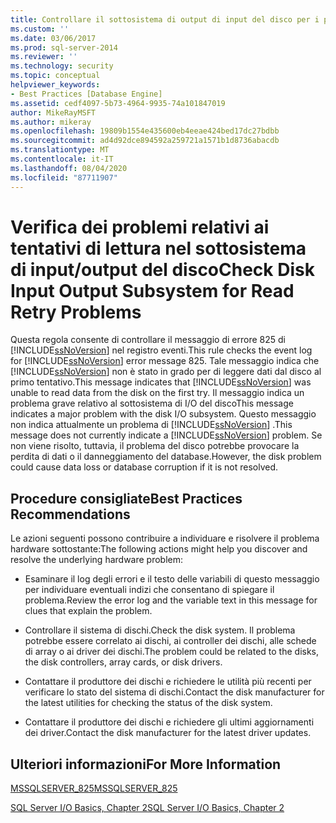 ```yaml
---
title: Controllare il sottosistema di output di input del disco per i problemi di lettura dei tentativi | Microsoft Docs
ms.custom: ''
ms.date: 03/06/2017
ms.prod: sql-server-2014
ms.reviewer: ''
ms.technology: security
ms.topic: conceptual
helpviewer_keywords:
- Best Practices [Database Engine]
ms.assetid: cedf4097-5b73-4964-9935-74a101847019
author: MikeRayMSFT
ms.author: mikeray
ms.openlocfilehash: 19809b1554e435600eb4eeae424bed17dc27bdbb
ms.sourcegitcommit: ad4d92dce894592a259721a1571b1d8736abacdb
ms.translationtype: MT
ms.contentlocale: it-IT
ms.lasthandoff: 08/04/2020
ms.locfileid: "87711907"
---
```

# <a name="check-disk-input-output-subsystem-for-read-retry-problems"></a><span data-ttu-id="b2215-102">Verifica dei problemi relativi ai tentativi di lettura nel sottosistema di input/output del disco</span><span class="sxs-lookup"><span data-stu-id="b2215-102">Check Disk Input Output Subsystem for Read Retry Problems</span></span>
  <span data-ttu-id="b2215-103">Questa regola consente di controllare il messaggio di errore 825 di [!INCLUDE[ssNoVersion](../../includes/ssnoversion-md.md)] nel registro eventi.</span><span class="sxs-lookup"><span data-stu-id="b2215-103">This rule checks the event log for [!INCLUDE[ssNoVersion](../../includes/ssnoversion-md.md)] error message 825.</span></span> <span data-ttu-id="b2215-104">Tale messaggio indica che [!INCLUDE[ssNoVersion](../../includes/ssnoversion-md.md)] non è stato in grado per di leggere dati dal disco al primo tentativo.</span><span class="sxs-lookup"><span data-stu-id="b2215-104">This message indicates that [!INCLUDE[ssNoVersion](../../includes/ssnoversion-md.md)] was unable to read data from the disk on the first try.</span></span> <span data-ttu-id="b2215-105">Il messaggio indica un problema grave relativo al sottosistema di I/O del disco</span><span class="sxs-lookup"><span data-stu-id="b2215-105">This message indicates a major problem with the disk I/O subsystem.</span></span> <span data-ttu-id="b2215-106">Questo messaggio non indica attualmente un problema di [!INCLUDE[ssNoVersion](../../includes/ssnoversion-md.md)] .</span><span class="sxs-lookup"><span data-stu-id="b2215-106">This message does not currently indicate a [!INCLUDE[ssNoVersion](../../includes/ssnoversion-md.md)] problem.</span></span> <span data-ttu-id="b2215-107">Se non viene risolto, tuttavia, il problema del disco potrebbe provocare la perdita di dati o il danneggiamento del database.</span><span class="sxs-lookup"><span data-stu-id="b2215-107">However, the disk problem could cause data loss or database corruption if it is not resolved.</span></span>  
  
## <a name="best-practices-recommendations"></a><span data-ttu-id="b2215-108">Procedure consigliate</span><span class="sxs-lookup"><span data-stu-id="b2215-108">Best Practices Recommendations</span></span>  
 <span data-ttu-id="b2215-109">Le azioni seguenti possono contribuire a individuare e risolvere il problema hardware sottostante:</span><span class="sxs-lookup"><span data-stu-id="b2215-109">The following actions might help you discover and resolve the underlying hardware problem:</span></span>  
  
-   <span data-ttu-id="b2215-110">Esaminare il log degli errori e il testo delle variabili di questo messaggio per individuare eventuali indizi che consentano di spiegare il problema.</span><span class="sxs-lookup"><span data-stu-id="b2215-110">Review the error log and the variable text in this message for clues that explain the problem.</span></span>  
  
-   <span data-ttu-id="b2215-111">Controllare il sistema di dischi.</span><span class="sxs-lookup"><span data-stu-id="b2215-111">Check the disk system.</span></span> <span data-ttu-id="b2215-112">Il problema potrebbe essere correlato ai dischi, ai controller dei dischi, alle schede di array o ai driver dei dischi.</span><span class="sxs-lookup"><span data-stu-id="b2215-112">The problem could be related to the disks, the disk controllers, array cards, or disk drivers.</span></span>  
  
-   <span data-ttu-id="b2215-113">Contattare il produttore dei dischi e richiedere le utilità più recenti per verificare lo stato del sistema di dischi.</span><span class="sxs-lookup"><span data-stu-id="b2215-113">Contact the disk manufacturer for the latest utilities for checking the status of the disk system.</span></span>  
  
-   <span data-ttu-id="b2215-114">Contattare il produttore dei dischi e richiedere gli ultimi aggiornamenti dei driver.</span><span class="sxs-lookup"><span data-stu-id="b2215-114">Contact the disk manufacturer for the latest driver updates.</span></span>  
  
## <a name="for-more-information"></a><span data-ttu-id="b2215-115">Ulteriori informazioni</span><span class="sxs-lookup"><span data-stu-id="b2215-115">For More Information</span></span>  
 [<span data-ttu-id="b2215-116">MSSQLSERVER_825</span><span class="sxs-lookup"><span data-stu-id="b2215-116">MSSQLSERVER_825</span></span>](../errors-events/mssqlserver-825-database-engine-error.md)  
  
 <span data-ttu-id="b2215-117">[SQL Server I/O Basics, Chapter 2](/previous-versions/sql/sql-server-2005/administrator/cc917726(v=technet.10))</span><span class="sxs-lookup"><span data-stu-id="b2215-117">[SQL Server I/O Basics, Chapter 2](/previous-versions/sql/sql-server-2005/administrator/cc917726(v=technet.10))</span></span>  
  
  
